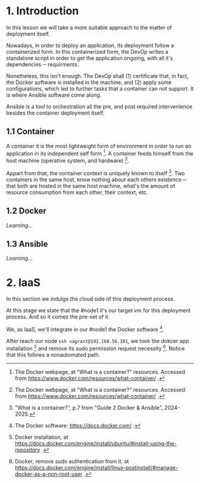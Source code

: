 # 1. Introduction

<!--<img src="media/docker1.png" width="72">  <img src="media/ansible1.png" width="56">-->

In this lesson we will take a more suitable approach to the matter of deployment itself.

Nowadays, in order to deploy an application, its deployment follow a containerized form. In this containerized form, the DevOp writes a standalone script in order to get the application ongoing, with all it's dependencies ─ requirments.

Nonetheless, this isn't enough. The DevOp shall (1) certificate that, in fact, the Docker software is installed in the machine, and (2) apply some configurations, which led to further tasks that a container can not support. It is where Ansible software come along.

Ansible is a tool to orchestration all the pre, and post required intervenience besides the container deployment itself.

## 1.1 Container
A container it is the most lightweight form of environment in order to run an application in its independent self form [^1]. A container feeds himself from the host machine (operative system, and hardware) [^1].

Appart from that, the container context is uniquely known to itself [^2]. Two containers in the same host, know nothing about each others existence ─ that both are hosted in the same host machine, what's the amount of resource consumption from each other, their context, etc.

## 1.2 Docker
<!--## 1.2 Docker <img src="media/docker1.png" width="48">-->
*Learning...*

## 1.3 Ansible
<!--## 1.3 Ansible <img src="media/ansible1.png" width="28">-->
*Learning...*

# 2. IaaS
In this section we indulge the cloud side of this deployment process.

At this stage we state that the #node1 it's our target vm for this deployment process. And so it comes the pre-set of it.

We, as IaaS, we'll integrate in our #node1 the Docker software [^3].

After reach our node ```ssh vagrant@192.168.56.101```, we took the dokcer app installation [^4] and remove its sudo permission request necessity [^5]. Notice that this follows a nonautomated path.


<!--# 3. DevOp
*Learning...*-->

<!--References-->
[^1]: The Docker webpage, at "What is a container?" resources. Accessed from https://www.docker.com/resources/what-container/ .

[^2]: "What is a container?", p.7 from "Guide 2 Docker & Ansible", 2024-2025.

[^3]: The Docker software: https://docs.docker.com/ .

[^4]: Docker installation, at https://docs.docker.com/engine/install/ubuntu/#install-using-the-repository .

[^5]: Docker, remove sudo authentication from it, at https://docs.docker.com/engine/install/linux-postinstall/#manage-docker-as-a-non-root-user .
